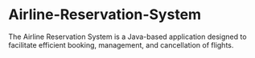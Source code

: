 # Airline-Reservation-System
The Airline Reservation System is a Java-based application designed to facilitate efficient booking, management, and cancellation of flights.
